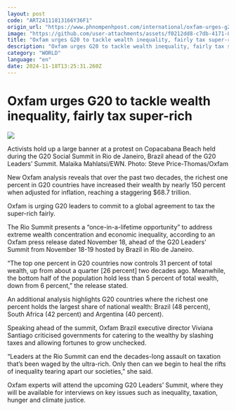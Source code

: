 ```yaml
---
layout: post
code: "ART24111813166Y36F1"
origin_url: "https://www.phnompenhpost.com/international/oxfam-urges-g20-to-tackle-wealth-inequality-fairly-tax-super-rich"
image: "https://github.com/user-attachments/assets/f0212dd8-c7db-4171-8440-eb56d7e04f81"
title: "Oxfam urges G20 to tackle wealth inequality, fairly tax super-rich"
description: "​​Oxfam urges G20 to tackle wealth inequality, fairly tax super-rich​"
category: "WORLD"
language: "en"
date: 2024-11-18T13:25:31.260Z
---
```


# Oxfam urges G20 to tackle wealth inequality, fairly tax super-rich

![](https://github.com/user-attachments/assets/860d9d62-95b5-429e-afca-d61e4b6c250d)

Activists hold up a large banner at a protest on Copacabana Beach held during the G20 Social Summit in Rio de Janeiro, Brazil ahead of the G20 Leaders’ Summit. Malaika Mahlatsi/EWN. Photo: Steve Price-Thomas/Oxfam

New Oxfam analysis reveals that over the past two decades, the richest one percent in G20 countries have increased their wealth by nearly 150 percent when adjusted for inflation, reaching a staggering $68.7 trillion.

Oxfam is urging G20 leaders to commit to a global agreement to tax the super-rich fairly. 

The Rio Summit presents a “once-in-a-lifetime opportunity” to address extreme wealth concentration and economic inequality, according to an Oxfam press release dated November 18, ahead of the G20 Leaders' Summit from November 18-19 hosted by Brazil in Rio de Janeiro.

“The top one percent in G20 countries now controls 31 percent of total wealth, up from about a quarter \[26 percent\] two decades ago. Meanwhile, the bottom half of the population hold less than 5 percent of total wealth, down from 6 percent,” the release stated.

An additional analysis highlights G20 countries where the richest one percent holds the largest share of national wealth: Brazil (48 percent), South Africa (42 percent) and Argentina (40 percent).

Speaking ahead of the summit, Oxfam Brazil executive director Viviana Santiago criticised governments for catering to the wealthy by slashing taxes and allowing fortunes to grow unchecked. 

“Leaders at the Rio Summit can end the decades-long assault on taxation that’s been waged by the ultra-rich. Only then can we begin to heal the rifts of inequality tearing apart our societies,” she said.

Oxfam experts will attend the upcoming G20 Leaders’ Summit, where they will be available for interviews on key issues such as inequality, taxation, hunger and climate justice.